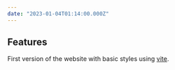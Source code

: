 ```yaml
---
date: "2023-01-04T01:14:00.000Z"
---
```


## Features

First version of the website with basic styles using [vite](https://vitejs.dev/).
